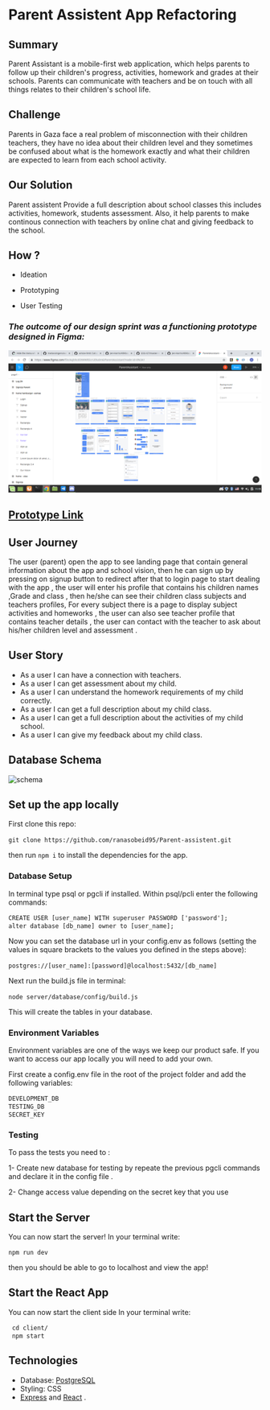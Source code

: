 # Parent Assistent App Refactoring



## Summary
Parent Assistant is a mobile-first web application, which helps parents to follow up their children's progress, activities, homework and grades at their schools. 
Parents can communicate with teachers and be on touch with all things relates to their children's school life.


## Challenge 

Parents in Gaza face a real problem of misconnection with their children teachers, they have no idea about their children level and they sometimes be confused about what is the homework exactly and what their children are expected to learn from each school activity.


## Our Solution

Parent assistent Provide a full description about school classes this includes activities, homework, students assessment. Also, it help parents to make continous connection with teachers by online chat and giving feedback to the school.

## How ?

 - Ideation

 - Prototyping

 - User Testing

 ### *The outcome of our design sprint was a functioning prototype designed in Figma:*

![](client/src/assets/pro.png)

## [Prototype Link ](https://www.figma.com/file/Aqb9cdOtWWRIicrUI9u0m6/ParentAssistant?node-id=0%3A1)


## User Journey

The user (parent) open the app to see landing page that contain general information about the app and school vision, then he can sign up by pressing on signup button to redirect after that to login page to start dealing with the app , the user will enter his profile that contains his children names ,Grade and class , then he/she can see their children class subjects and teachers profiles, For every subject there is a page to display subject activities and homeworks , the user can also see teacher profile that contains teacher details , the user can contact with the teacher to ask about his/her children level and assessment .  


## User Story

- As a user I can have a connection with teachers.
- As a user I can get assessment about my child.
- As a user I can understand the homework requirements of my child correctly.
- As a user I can get a full description about my child class.
- As a user I can get a full description about the activities of my child school.
- As a user I can give my feedback about my child class.

## Database Schema 
![schema](https://user-images.githubusercontent.com/29041512/66233087-2133e000-e6f3-11e9-9b6f-a13399873371.png)

## Set up the app locally 

First clone this repo: 

```git clone https://github.com/ranasobeid95/Parent-assistent.git```

then run ```npm i``` to install the dependencies for the app.

### Database Setup

In terminal type psql or pgcli if installed. Within psql/pcli enter the following commands:

```CREATE DATABASE [db_name];  
CREATE USER [user_name] WITH superuser PASSWORD ['password'];
alter database [db_name] owner to [user_name];
```

Now you can set the database url in your config.env as follows (setting the values in square brackets to the values you defined in the steps above):

```postgres://[user_name]:[password]@localhost:5432/[db_name]```

Next run the build.js file in terminal:

```node server/database/config/build.js```

This will create the tables in your database.

### Environment Variables

Environment variables are one of the ways we keep our product safe. If you want to access our app locally you will need to add your own.

First create a config.env file in the root of the project folder and add the following variables:

```
DEVELOPMENT_DB
TESTING_DB
SECRET_KEY
```
### Testing
To pass the tests you need to :

1- Create new database for testing by repeate the previous pgcli commands and declare it in the config file .

2- Change access value depending on the secret key that you use

## Start the Server
You can now start the server! In your terminal write:
```
npm run dev
```
then you should be able to go to localhost and view the app!


## Start the React App 
You can now start the client side  In your terminal write:
```
 cd client/
 npm start
```

## Technologies
- Database: [PostgreSQL](https://www.postgresql.org/)
- Styling: CSS
- [Express](https://expressjs.com/)  and  [React](https://reactjs.org/) .

